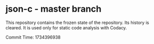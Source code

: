 # json-c - master branch

This repository contains the frozen state of the repository.
Its history is cleared. It is used only for static code
analysis with Codacy.

Commit Time: 1734396938